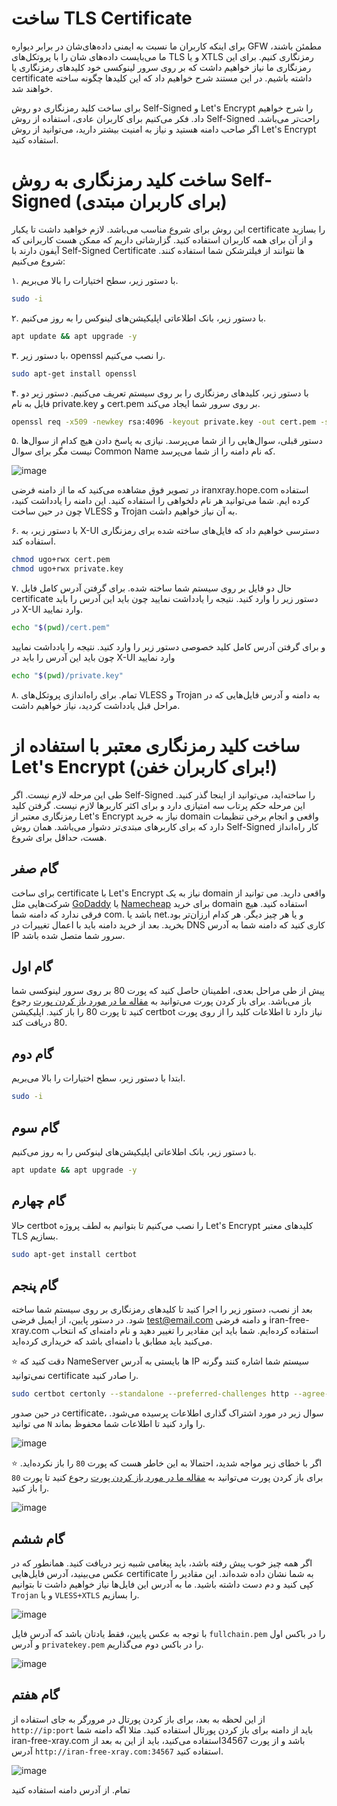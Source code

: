 # ساخت TLS Certificate

برای اینکه کاربران ما نسبت به ایمنی داده‌های‌شان در برابر دیواره GFW‌ مطمئن باشند، ما می‌بایست داده‌های شان را با پروتکل‌های TLS و یا XTLS رمزنگاری کنیم. برای این رمزنگاری ما نیاز خواهیم داشت که بر روی سرور لینوکسی خود کلیدهای رمزنگاری یا certificate داشته باشیم. در این مستند شرح خواهیم داد که این کلیدها چگونه ساخته خواهند شد.

برای ساخت کلید رمزنگاری دو روش Self-Signed و Let's Encrypt را شرح خواهیم داد. فکر می‌کنیم برای کاربران عادی، استفاده از روش Self-Signed راحت‌‌تر می‌باشد. اگر صاحب دامنه هستید و نیاز به امنیت بیشتر دارید، می‌توانید از روش Let's Encrypt‌ استفاده کنید.


# ساخت کلید رمزنگاری به روش Self-Signed (برای کاربران مبتدی)

این روش برای شروع مناسب می‌باشد. لازم خواهید داشت تا یکبار certificate را بسازید و از آن برای همه کاربران استفاده کنید. گزارشاتی داریم که ممکن هست کاربرانی که آیفون دارند با Self-Signed Certificate ها نتوانند از فیلترشکن شما استفاده کنند. شروع می‌کنیم:


۱. با دستور زیر، سطح اختیارات را بالا می‌بریم.

```bash
sudo -i
```


۲. با دستور زیر، بانک اطلاعاتی اپلیکیشن‌های لینوکس را به روز می‌کنیم.



```bash
apt update && apt upgrade -y
```

۳. با دستور زیر، openssl را نصب می‌کنیم.


```bash
sudo apt-get install openssl
```

۴. با دستور زیر، کلیدهای رمزنگاری را بر روی سیستم تعریف می‌کنیم. دستور زیر دو فایل به نام private.key و cert.pem بر روی سرور شما ایجاد می‌کند.


```bash
openssl req -x509 -newkey rsa:4096 -keyout private.key -out cert.pem -sha256 -days 365 -nodes
```

۵. دستور قبلی، سوال‌هایی را از شما می‌پرسد. نیازی به پاسخ دادن هیچ کدام از سوال‌ها نیست مگر برای سوال Common Name که نام دامنه را از شما می‌پرسد.

![image](https://user-images.githubusercontent.com/118040490/201593200-90fc980c-102b-4620-b922-21f7bea72ffe.png)

در تصویر فوق مشاهده می‌کنید که ما از دامنه فرضی iranxray.hope.com استفاده کرده ایم. شما می‌توانید هر نام دلخواهی را استفاده کنید.  این دامنه را یادداشت کنید، چون در حین ساخت VLESS و Trojan به آن نیاز خواهیم داشت.

۶. با دستور زیر، به X-UI دسترسی خواهیم داد که فایل‌های ساخته شده برای رمزنگاری استفاده کند.

```bash
chmod ugo+rwx cert.pem
chmod ugo+rwx private.key
```


۷. حال دو فایل بر روی سیستم شما ساخته شده. برای گرفتن آدرس کامل فایل‌ certificate دستور زیر را وارد کنید. نتیجه را یادداشت نمایید چون باید این آدرس را باید در X-UI وارد نمایید.


```bash
echo "$(pwd)/cert.pem"
```

و برای گرفتن آدرس کامل کلید خصوصی دستور زیر را وارد کنید. نتیجه را یادداشت نمایید چون باید این آدرس را باید در X-UI وارد نمایید


```bash
echo "$(pwd)/private.key"
```

۸. تمام. برای راه‌اندازی پروتکل‌های VLESS و Trojan به دامنه و آدرس فایل‌هایی که در مراحل قبل یادداشت کردید، نیاز خواهیم داشت.

# ساخت کلید رمزنگاری معتبر با استفاده از Let's Encrypt (برای کاربران خفن!)

طی این مرحله لازم نیست. اگر Self-Signed را ساخته‌اید، می‌توانید از اینجا گذر کنید. این مرحله حکم پرتاب سه امتیازی دارد و برای اکثر کاربرها لازم نیست. گرفتن کلید رمزنگاری معتبر از Let's Encrypt نیاز به خرید domain واقعی و انجام برخی تنظیمات دارد که برای کاربرهای مبتدی‌تر دشوار می‌باشد. همان روش Self-Signed کار راه‌انداز هست، حداقل برای شروع.

## گام صفر

برای ساخت certificate با Let's Encrypt نیاز به یک domain واقعی دارید. می توانید از شرکت‌هایی مثل [GoDaddy](https://www.godaddy.com/) یا [Namecheap](https://www.namecheap.com/) برای خرید domain‌ استفاده کنید. هیچ فرقی ندارد که دامنه شما com. باشد یا net.‌و یا هر چیز دیگر. هر کدام ارزان‌‌تر بود بخرید. بعد از خرید دامنه باید با اعمال تغییرات در DNS کاری کنید که دامنه شما به آدرس IP سرور شما متصل شده باشد.

## گام اول

پیش از طی مراحل بعدی، اطمینان حاصل کنید که پورت 80 بر روی سرور لینوکسی شما باز می‌باشد. برای باز کردن پورت می‌توانید به [مقاله ما در مورد باز کردن پورت](https://github.com/iranxray/hope/blob/main/open-server-port.md) رجوع کنید تا پورت 80 را باز کنید. اپلیکیشن certbot نیاز دارد تا اطلاعات کلید را از روی پورت 80 دریافت کند.

## گام دوم
ابتدا با دستور زیر، سطح اختیارات را بالا می‌بریم.

```bash
sudo -i
```

## گام سوم

با دستور زیر، بانک اطلاعاتی اپلیکیشن‌های لینوکس را به روز می‌کنیم.



```bash
apt update && apt upgrade -y
```

## گام چهارم
حالا certbot را نصب می‌کنیم تا بتوانیم به لطف پروژه Let's Encrypt کلیدهای معتبر TLS بسازیم.


```bash
sudo apt-get install certbot
```

## گام پنجم
بعد از نصب، دستور زیر را اجرا کنید تا کلیدهای رمزنگاری بر روی سیستم شما ساخته شود. در دستور پایین، از ایمیل فرضی test@email.com و دامنه فرضی iran-free-xray.com  استفاده کرده‌ایم. شما باید این مقادیر را تغییر دهید و نام دامنه‌ای که انتخاب می‌کنید باید مطابق با دامنه‌ای باشد که خریداری کرده‌اید. 


:star:
دقت کنید که NameServer ها بایستی به آدرس IP سیستم شما اشاره کنند وگرنه نمی‌توانید certificate را صادر کنید.

```bash
sudo certbot certonly --standalone --preferred-challenges http --agree-tos --email test@email.com -d iran-free-xray.com 
```

در حین صدور certificate، سوال زیر در مورد اشتراک گذاری اطلاعات پرسیده می‌شود. می توانید `N` را وارد کنید تا اطلاعات شما محفوظ بماند.

![image](https://user-images.githubusercontent.com/118040490/203454799-c59a865a-1709-4a02-81c8-b88b5c80043a.png)


:star:
اگر با خطای زیر مواجه شدید، احتمالا به این خاطر هست که پورت `80‍` را باز نکرده‌اید. برای باز کردن پورت می‌توانید به [مقاله ما در مورد باز کردن پورت](https://github.com/iranxray/hope/blob/main/open-server-port.md) رجوع کنید تا پورت `80` را باز کنید.

![image](https://user-images.githubusercontent.com/118040490/203455215-4a723a64-4616-4803-b013-fbde0271414a.png)

## گام ششم

اگر همه چیز خوب پیش رفته باشد، باید پیغامی شبیه زیر دریافت کنید. همانطور که در عکس می‌بینید، آدرس فایل‌هایی certificate به شما نشان داده شده‌اند. این مقادیر را کپی کنید و دم دست داشته باشید. ما به آدرس این فایل‌ها نیاز خواهیم داشت تا بتوانیم `Trojan` و یا `VLESS+XTLS` را بسازیم. 

![image](https://user-images.githubusercontent.com/118040490/203455773-bd35cb28-49ec-436b-86e3-0be91803eb41.png)

با توجه به عکس پایین، فقط یادتان باشد که آدرس فایل `fullchain.pem` را در باکس اول و آدرس `privatekey.pem` را در باکس دوم می‌گذاریم.

![image](https://user-images.githubusercontent.com/118040490/203456520-98ff4636-0690-4916-8ecf-5b631012a921.png)

## گام هفتم
از این لحظه به بعد، برای باز کردن پورتال در مرورگر به جای استفاده از `http://ip:port` باید از دامنه برای باز کردن پورتال استفاده کنید. مثلا اگه دامنه شما iran-free-xray.com باشد و از پورت 34567‌استفاده می‌کنید، باید از این به بعد از آدرس `http://iran-free-xray.com:34567` استفاده کنید.

![image](https://user-images.githubusercontent.com/118040490/203457457-0bb9bc53-855c-4d13-a2f4-292977781ef9.png)

تمام. از آدرس دامنه استفاده کنید 


